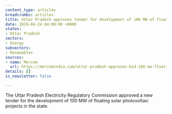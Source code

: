 ```yaml
---
content_type: articles
breadcrumbs: articles
title: Uttar Pradesh approves tender for development of 100 MW of floating solar projects
date: 2019-04-24 04:00:00 +0000
states:
- Uttar Pradesh
sectors:
- Energy
subsectors:
- Renewables
sources:
- name: Mercom
  url: https://mercomindia.com/uttar-pradesh-approves-bid-100-mw-floating-solar/
details: []
is_newsletter: false

---
```

The Uttar Pradesh Electricity Regulatory Commission approved a new tender for the development of 100 MW of floating solar photovoltaic projects in the state.
